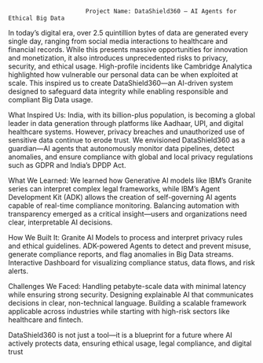                           Project Name: DataShield360 – AI Agents for Ethical Big Data

In today’s digital era, over 2.5 quintillion bytes of data are generated every single day, ranging from social media interactions to healthcare and financial records. While this presents massive opportunities for innovation and monetization, it also introduces unprecedented risks to privacy, security, and ethical usage. High-profile incidents like Cambridge Analytica highlighted how vulnerable our personal data can be when exploited at scale. This inspired us to create DataShield360—an AI-driven system designed to safeguard data integrity while enabling responsible and compliant Big Data usage.

What Inspired Us:
       India, with its billion-plus population, is becoming a global leader in data generation through platforms like Aadhaar, UPI, and digital healthcare systems. However, privacy breaches and unauthorized use of sensitive data continue to erode trust. We envisioned DataShield360 as a guardian—AI agents that autonomously monitor data pipelines, detect anomalies, and ensure compliance with global and local privacy regulations such as GDPR and India’s DPDP Act.

What We Learned:
We learned how Generative AI models like IBM’s Granite series can interpret complex legal frameworks, while IBM’s Agent Development Kit (ADK) allows the creation of self-governing AI agents capable of real-time compliance monitoring. Balancing automation with transparency emerged as a critical insight—users and organizations need clear, interpretable AI decisions.

How We Built It:
Granite AI Models to process and interpret privacy rules and ethical guidelines.
ADK-powered Agents to detect and prevent misuse, generate compliance reports, and flag anomalies in Big Data streams.
Interactive Dashboard for visualizing compliance status, data flows, and risk alerts.

Challenges We Faced:
Handling petabyte-scale data with minimal latency while ensuring strong security.
Designing explainable AI that communicates decisions in clear, non-technical language.
Building a scalable framework applicable across industries while starting with high-risk sectors like healthcare and fintech.

DataShield360 is not just a tool—it is a blueprint for a future where AI actively protects data, ensuring ethical usage, legal compliance, and digital trust
